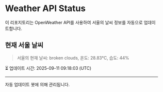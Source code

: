 
# Weather API Status

이 리포지토리는 OpenWeather API를 사용하여 서울의 날씨 정보를 자동으로 업데이트합니다.

## 현재 서울 날씨
> 서울의 현재 날씨: broken clouds, 온도: 28.83°C, 습도: 44%

⏳ 업데이트 시간: 2025-09-11 09:18:03 (UTC)

---
자동 업데이트 봇에 의해 관리됩니다.
